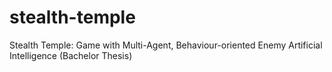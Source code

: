 # stealth-temple
Stealth Temple: Game with Multi-Agent, Behaviour-oriented Enemy Artificial Intelligence (Bachelor Thesis)
